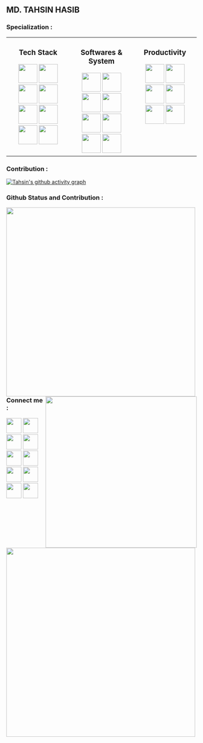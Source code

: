 ## MD. TAHSIN HASIB

### Specialization :
<table><tr><td valign="top" width="33%">

  ### <p align="center">Tech Stack</p> 
<div align="center">  
  <img src="https://img.icons8.com/color/256/c-programming.png" height="50" />  
  <img src="https://img.icons8.com/color/256/c-plus-plus-logo.png" height="50" />  
  <img src="https://img.icons8.com/color/256/java-coffee-cup-logo.png" height="50" />  
  <img src="https://img.icons8.com/color/256/html-5--v1.png" height="50" />  
  <img src="https://img.icons8.com/?size=512&id=21278&format=png" height="50" />  
  <img src="https://img.icons8.com/?size=512&id=21278&format=png" height="50" />  
  <img src="https://img.icons8.com/color/256/mysql-logo.png" height="50" />  
  <img src="https://img.icons8.com/color/256/c-sharp-logo-2.png" height="50" />  
</div></td><td valign="top" width="33%">

  ### <p align="center">Softwares & System</p>
<div align="center">  
  <img height="50" src = "https://img.icons8.com/color/256/visual-studio-code-2019.png">
  <img height="50" src = "https://img.icons8.com/fluency/256/visual-studio.png">
  <img height="50" src = "https://img.icons8.com/fluency/256/sublime-text.png">
  <img height="50" src = "https://img.icons8.com/color/256/code-blocks.png"> 
  <img height="50" src = "https://img.icons8.com/color/256/microsoft-sql-server.png">
  <img height="50" src = "https://img.icons8.com/color/256/git.png"> 
  <img height="50" src = "https://img.icons8.com/?size=512&id=108792&format=png"> 
  <img height="50" src = "https://img.icons8.com/?size=512&id=63208&format=png">
</div>
  </td><td valign="top" width="33%">
  
  ### <p align="center">Productivity</p>  
<div align="center">  
  <img height="50" src = "https://img.icons8.com/color/256/ms-word.png">
  <img height="50" src = "https://img.icons8.com/color/256/ms-powerpoint--v1.png">
  <img height="50" src = "https://img.icons8.com/color/256/ms-excel.png">
  <img height="50" src = "https://img.icons8.com/fluency/256/microsoft-teams-2019.png">
  <img height="50" src = "https://img.icons8.com/color/256/adobe-photoshop--v1.png">
  <img height="50" src = "https://img.icons8.com/fluency/256/obs-studio.png"> 
</div>
  </td></tr></table>  

### Contribution :
[![Tahsin's github activity graph](https://github-readme-activity-graph.vercel.app/graph?username=tahsinhasib&theme=react-dark&count_private=true&area=true&hide_border=false)](https://github.com/tahsinhasib/github-readme-activity-graph)

### Github Status and Contribution :
<div>
<p>
  <img align="left" src = "https://github-readme-stats.vercel.app/api?username=tahsinhasib&theme=github_dark&&count_private=true&show_icons=true" width = "500px">
  <img align="right" src = "https://github-readme-stats.vercel.app/api/top-langs/?username=tahsinhasib&layout=pie" width = "400px">
  <br>
  <img align="left" src = "https://streak-stats.demolab.com?user=tahsinhasib&theme=github-dark-blue&count_private=true" width = "500px">
</p>
</div>

<!-- <div>
  <div align="left">
    <img src = "https://github-readme-stats.vercel.app/api?username=tahsinhasib&theme=github_dark&&count_private=true&show_icons=true" width = "400px">
    <br>
    <img src = "https://streak-stats.demolab.com?user=tahsinhasib&theme=github-dark-blue&count_private=true" width = "400px">
  </div>
  <div align="right">
    <img src = "https://github-readme-stats.vercel.app/api/top-langs/?username=tahsinhasib&layout=pie" width = "400px">
    </div>
</div> -->

  

### Connect me :

<a href = "https://facebook.com/tahsin.hasib.30/"><img src ="https://img.icons8.com/fluency/256/facebook.png" width ="40px"/></a>
<a href = "https://www.instagram.com/tahsinhasib_/"><img height="40" src ="https://img.icons8.com/fluency/256/instagram-new.png"/></a>
<a href = "https://www.linkedin.com/in/tahsinhasib/"><img src ="https://img.icons8.com/fluency/256/linkedin.png" width ="40px"/></a>
<a href = "https:https://twitter.com/tahsinhasib_152"><img src ="https://img.icons8.com/fluency/256/twitter.png" width ="40px"/></a>
<a href = "https://www.twitch.tv/tahsinhasib"><img src ="https://img.icons8.com/color/256/twitch--v2.png" width ="40px"/></a>
<img src = "https://img.icons8.com/fluency/256/discord-logo.png" width ="40px"/>
<a href = "https://www.hackerrank.com/tahsinhasib"><img src = "https://img.icons8.com/external-tal-revivo-shadow-tal-revivo/256/external-hackerrank-is-a-technology-company-that-focuses-on-competitive-programming-logo-shadow-tal-revivo.png" width = "40px"/></a>
<a href = "https://codeforces.com/profile/tahsinhasib"><img src = "https://img.icons8.com/external-tal-revivo-color-tal-revivo/256/external-codeforces-programming-competitions-and-contests-programming-community-logo-color-tal-revivo.png" width = "40px"/></a>
<a href = "https://stackoverflow.com/users/21026575/tahsin-hasib"><img src = "https://img.icons8.com/external-tal-revivo-color-tal-revivo/256/external-stack-overflow-is-a-question-and-answer-site-for-professional-logo-color-tal-revivo.png" width = "40px"/></a>
<a href = "https://auth.geeksforgeeks.org/user/tahsinhasib"><img src = "https://img.icons8.com/color/256/GeeksforGeeks.png" width = "40px"/></a>


